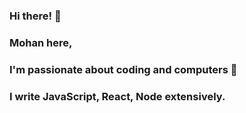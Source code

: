 ### Hi there! 👋
### Mohan here,
### I'm passionate about coding and computers 💖
### I write JavaScript, React, Node extensively.
